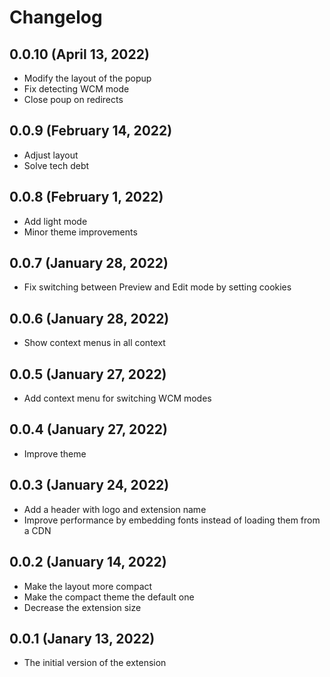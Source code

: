 # Changelog

## 0.0.10 (April 13, 2022)

* Modify the layout of the popup
* Fix detecting WCM mode
* Close poup on redirects

## 0.0.9 (February 14, 2022)

* Adjust layout
* Solve tech debt

## 0.0.8 (February 1, 2022)

* Add light mode
* Minor theme improvements

## 0.0.7 (January 28, 2022)

* Fix switching between Preview and Edit mode by setting cookies

## 0.0.6 (January 28, 2022)

* Show context menus in all context

## 0.0.5 (January 27, 2022)

* Add context menu for switching WCM modes

## 0.0.4 (January 27, 2022)

* Improve theme

## 0.0.3 (January 24, 2022)

* Add a header with logo and extension name
* Improve performance by embedding fonts instead of loading them from a CDN

## 0.0.2 (January 14, 2022)

* Make the layout more compact
* Make the compact theme the default one
* Decrease the extension size

## 0.0.1 (Janary 13, 2022)

* The initial version of the extension
